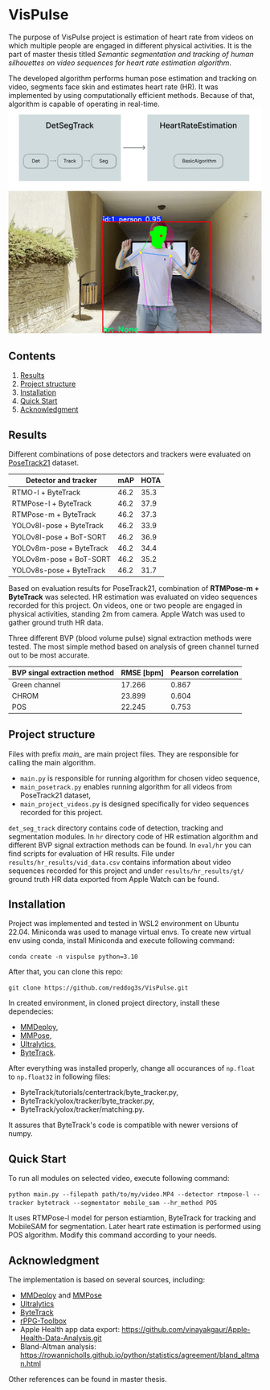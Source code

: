 # VisPulse

The purpose of VisPulse project is estimation of heart rate from videos on which multiple people are engaged in different physical activities. It is the part of master thesis titled *Semantic segmentation and tracking of human silhouettes on video sequences for heart rate estimation algorithm*.

The developed algorithm performs human pose estimation and tracking on video, segments face skin and estimates heart rate (HR). It was implemented by using computationally efficient methods. Because of that, algorithm is capable of operating in real-time.
![scheme](doc/scheme.jpg)
![example-pose-estimation](doc/example.jpg)

## Contents

1. [Results](#results)
2. [Project structure](#project-structure)
3. [Installation](#installation)
4. [Quick Start](#quick-start-overview)
5. [Acknowledgment](#acknowledgment)

## Results

Different combinations of pose detectors and trackers were evaluated on [PoseTrack21](https://github.com/anDoer/PoseTrack21) dataset.

| Detector and tracker | mAP | HOTA |
| -------------------- | --- | ---- |
| RTMO-l + ByteTrack   | 46.2 | 35.3 |
| RTMPose-l + ByteTrack   | 46.2 | 37.9 |
| RTMPose-m + ByteTrack   | 46.2 | 37.3 |
| YOLOv8l-pose + ByteTrack   | 46.2 | 33.9 |
| YOLOv8l-pose + BoT-SORT   | 46.2 | 36.9 |
| YOLOv8m-pose + ByteTrack   | 46.2 | 34.4 |
| YOLOv8m-pose + BoT-SORT  | 46.2 | 35.2 |
| YOLOv8s-pose + ByteTrack   | 46.2 | 31.7 |

Based on evaluation results for PoseTrack21, combination of **RTMPose-m + ByteTrack** was selected. HR estimation was evaluated on video sequences recorded for this project. On videos, one or two people are engaged in physical activities, standing 2m from camera. Apple Watch was used to gather ground truth HR data.

Three different BVP (blood volume pulse) signal extraction methods were tested. The most simple method based on analysis of green channel turned out to be most accurate. 

| BVP singal extraction method | RMSE [bpm] | Pearson correlation |
| -------------------- | --- | ---- |
| Green channel   | 17.266 | 0.867 |
| CHROM   | 23.899 | 0.604 |
| POS   | 22.245 | 0.753 |

## Project structure

Files with prefix *main_* are main project files. They are responsible for calling the main algorithm. 
- `main.py` is responsible for running algorithm for chosen video sequence,
- `main_posetrack.py` enables running algorithm for all videos from PoseTrack21 dataset,
- `main_project_videos.py` is designed specifically for video sequences recorded for this project.

`det_seg_track` directory contains code of detection, tracking and segmentation modules. In `hr` directory code of HR estimation algorithm and different BVP signal extraction methods can be found. In `eval/hr` you can find scripts for evaluation of HR results. File under `results/hr_results/vid_data.csv` contains information about video sequences recorded for this project and under `results/hr_results/gt/` ground truth HR data exported from Apple Watch can be found.

## Installation

Project was implemented and tested in WSL2 environment on Ubuntu 22.04. Miniconda was used to manage virtual envs. To create new virtual env using conda, install Miniconda and execute following command:

`conda create -n vispulse python=3.10`

After that, you can clone this repo:

`git clone https://github.com/reddog3s/VisPulse.git`

In created environment, in cloned project directory, install these dependecies:
- [MMDeploy](https://mmdeploy.readthedocs.io/en/latest/get_started.html),
- [MMPose](https://mmpose.readthedocs.io/en/latest/installation.html),
- [Ultralytics](https://docs.ultralytics.com/quickstart/),
- [ByteTrack](https://github.com/ifzhang/ByteTrack).


After everything was installed properly, change all occurances of `np.float` to `np.float32` in following files:

- ByteTrack/tutorials/centertrack/byte_tracker.py,
- ByteTrack/yolox/tracker/byte_tracker.py,
- ByteTrack/yolox/tracker/matching.py.

It assures that ByteTrack's code is compatible with newer versions of numpy.

## Quick Start

To run all modules on selected video, execute following command:

`python main.py --filepath path/to/my/video.MP4 --detector rtmpose-l --tracker bytetrack --segmentator mobile_sam --hr_method POS`

It uses RTMPose-l model for person estiamtion, ByteTrack for tracking and MobileSAM for segmentation. Later heart rate estimation is performed using POS algorithm. Modify this command according to your needs.

## Acknowledgment

The implementation is based on several sources, including:
- [MMDeploy](https://github.com/open-mmlab/mmdeploy) and [MMPose](https://github.com/open-mmlab/mmpose)
- [Ultralytics](https://github.com/ultralytics)
- [ByteTrack](https://github.com/ifzhang/ByteTrack)
- [rPPG-Toolbox](https://github.com/ubicomplab/rPPG-Toolbox)
- Apple Health app data export: https://github.com/vinayakgaur/Apple-Health-Data-Analysis.git
- Bland-Altman analysis: https://rowannicholls.github.io/python/statistics/agreement/bland_altman.html

Other references can be found in master thesis.